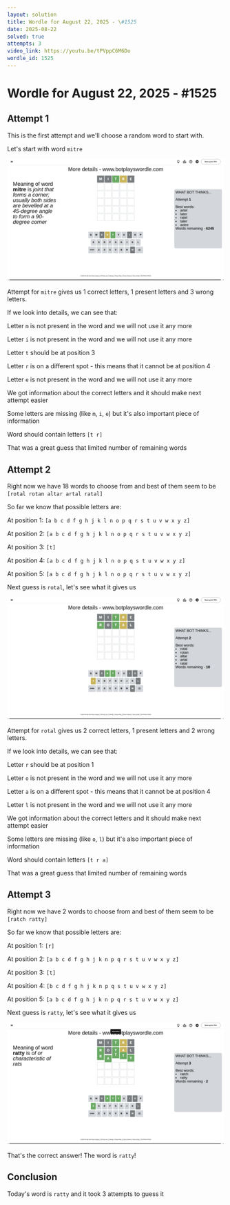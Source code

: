 ```yaml
---
layout: solution
title: Wordle for August 22, 2025 - \#1525
date: 2025-08-22
solved: true
attempts: 3
video_link: https://youtu.be/tPVppC6M6Do
wordle_id: 1525
---
```


# Wordle for August 22, 2025 - \#1525

## Attempt 1

This is the first attempt and we'll choose a random word to start with.

Let's start with word `mitre`

![Attempt 1](2025-08-22/attempt-1.png)

Attempt for `mitre` gives us 1 correct letters, 1 present letters and 3 wrong letters.

If we look into details, we can see that:

Letter `m` is not present in the word and we will not use it any more

Letter `i` is not present in the word and we will not use it any more

Letter `t` should be at position 3

Letter `r` is on a different spot - this means that it cannot be at position 4

Letter `e` is not present in the word and we will not use it any more

We got information about the correct letters and it should make next attempt easier

Some letters are missing (like `m`, `i`, `e`) but it's also important piece of information

Word should contain letters `[t r]`

That was a great guess that limited number of remaining words



## Attempt 2

Right now we have 18 words to choose from and best of them seem to be `[rotal rotan altar artal ratal]`

So far we know that possible letters are:

At position 1: `[a b c d f g h j k l n o p q r s t u v w x y z]`

At position 2: `[a b c d f g h j k l n o p q r s t u v w x y z]`

At position 3: `[t]`

At position 4: `[a b c d f g h j k l n o p q s t u v w x y z]`

At position 5: `[a b c d f g h j k l n o p q r s t u v w x y z]`

Next guess is `rotal`, let's see what it gives us

![Attempt 2](2025-08-22/attempt-2.png)

Attempt for `rotal` gives us 2 correct letters, 1 present letters and 2 wrong letters.

If we look into details, we can see that:

Letter `r` should be at position 1

Letter `o` is not present in the word and we will not use it any more

Letter `a` is on a different spot - this means that it cannot be at position 4

Letter `l` is not present in the word and we will not use it any more

We got information about the correct letters and it should make next attempt easier

Some letters are missing (like `o`, `l`) but it's also important piece of information

Word should contain letters `[t r a]`

That was a great guess that limited number of remaining words



## Attempt 3

Right now we have 2 words to choose from and best of them seem to be `[ratch ratty]`

So far we know that possible letters are:

At position 1: `[r]`

At position 2: `[a b c d f g h j k n p q r s t u v w x y z]`

At position 3: `[t]`

At position 4: `[b c d f g h j k n p q s t u v w x y z]`

At position 5: `[a b c d f g h j k n p q r s t u v w x y z]`

Next guess is `ratty`, let's see what it gives us

![Attempt 3](2025-08-22/attempt-3.png)

That's the correct answer! The word is `ratty`!

## Conclusion

Today's word is `ratty` and it took 3 attempts to guess it

